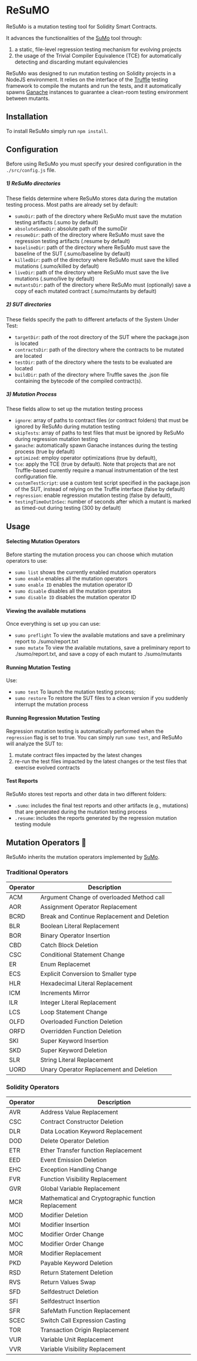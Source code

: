 # ReSuMO

ReSuMo is a mutation testing tool for Solidity Smart Contracts. 

It advances the functionalities of the [SuMo](https://github.com/MorenaBarboni/SuMo-SOlidity-MUtator) tool through:
1. a static, file-level regression testing mechanism for evolving projects
2. the usage of the Trivial Compiler Equivalence (TCE) for automatically detecting and discarding mutant equivalencies

ReSuMo was designed to run mutation testing on Solidity projects in a NodeJS environment. It relies on the interface of the [Truffle](https://github.com/trufflesuite/truffle) testing framework to compile the mutants and run the tests, and it automatically spawns [Ganache](https://github.com/trufflesuite/ganache) instances to guarantee a clean-room testing environment between mutants.

## Installation
To install ReSuMo simply run ```npm install```.

## Configuration
Before using ReSuMo you must specify your desired configuration in the ```./src/config.js``` file.

##### 1) ReSuMo directories
These fields determine where ReSuMo stores data during the mutation testing process. Most paths are already set by default:
* ```sumoDir```: path of the directory where ReSuMo must save the mutation testing artifacts (.sumo by default)
* ```absoluteSumoDir```: absolute path of the sumoDir
* ```resumeDir```: path of the directory where ReSuMo must save the regression testing artifacts (.resume by default)
* ```baselineDir```: path of the directory where ReSuMo must save the baseline of the SUT (.sumo/baseline by default)
* ```killedDir```: path of the directory where ReSuMo must save the killed mutations (.sumo/killed by default)
* ```liveDir```: path of the directory where ReSuMo must save the live mutations (.sumo/live by default)
* ```mutantsDir```: path of the directory where ReSuMo must (optionally) save a copy of each mutated contract (.sumo/mutants by default)

##### 2) SUT directories
These fields specify the path to different artefacts of the System Under Test:
* ```targetDir```: path of the root directory of the SUT where the package.json is located
* ```contractsDir```: path of the directory where the contracts to be mutated are located
* ```testDir```: path of the directory where the tests to be evaluated are located
* ```buildDir```: path of the directory where Truffle saves the .json file containing the bytecode of the compiled contract(s).
 
##### 3) Mutation Process
These fields allow to set up the mutation testing process

*  ```ignore```:  array of paths to contract files (or contract folders) that must be ignored by ReSuMo during mutation testing
* ```skipTests```:   array of paths to test files that must be ignored by ReSuMo during regression mutation testing
* ```ganache```: automatically spawn Ganache instances during the testing process (true by default)
* ```optimized```: employ operator optimizations (true by default),
* ```tce```: apply the TCE (true by default). Note that projects that are not Truffle-based currently require a manual instrumentation of the test configuration file. 
* ```customTestScript```: use a custom test script specified in the package.json of the SUT, instead of relying on the Truffle interface (false by default)
* ```regression```: enable regression mutation testing (false by default),
* ```testingTimeOutInSec```: number of seconds after which a mutant is marked as timed-out during testing (300 by default)


## Usage

#### Selecting Mutation Operators
Before starting the mutation process you can choose which mutation operators to use:
* ```sumo list``` shows the currently enabled mutation operators
* ```sumo enable``` enables all the mutation operators
* ```sumo enable ID``` enables the mutation operator ID
* ```sumo disable``` disables all the mutation operators
* ```sumo disable ID``` disables the mutation operator ID

#### Viewing the available mutations
Once everything is set up you can use:
* ```sumo preflight``` To view the available mutations and save a preliminary report  to ./sumo/report.txt
* ```sumo mutate``` To view the available mutations, save a preliminary report  to ./sumo/report.txt, and save a copy of each mutant to ./sumo/mutants

#### Running Mutation Testing
Use:
* ```sumo test``` To launch the mutation testing process;
* ```sumo restore``` To restore the SUT files to a clean version if you suddenly interrupt the mutation process

#### Running Regression Mutation Testing
Regression mutation testing is automatically performed when the ``regression`` flag is set to true. You can simply run  ```sumo test```, and ReSuMo will analyze the SUT to:
1. mutate contract files impacted by the latest changes
2. re-run the test files impacted by the latest changes or the test files that exercise evolved contracts

#### Test Reports
ReSuMo stores test reports and other data in two different folders:
*  ```.sumo```: includes the final test reports and other artifacts (e.g., mutations) that are generated during the mutation testing process
*  ```.resume```: includes the reports generated by the regression mutation testing module


## Mutation Operators 👾

ReSuMo inherits the mutation operators implemented by [SuMo](https://github.com/MorenaBarboni/SuMo-SOlidity-MUtator).

### Traditional Operators
| Operator | Description |
| ------ | ------ |
| ACM| Argument Change of overloaded Method call |
| AOR | Assignment Operator Replacement |
| BCRD | Break and Continue Replacement and Deletion |
| BLR | Boolean Literal Replacement |
| BOR | Binary Operator Insertion |
| CBD | Catch Block Deletion |
| CSC | Conditional Statement Change |
| ER | Enum Replacemet |
| ECS | Explicit Conversion to Smaller type |
| HLR | Hexadecimal Literal Replacement |
| ICM | Increments Mirror |
| ILR | Integer Literal Replacement |
| LCS | Loop Statement Change |
| OLFD | Overloaded Function Deletion |
| ORFD | Overridden Function Deletion |
| SKI | Super Keyword Insertion |
| SKD | Super Keyword Deletion |
| SLR | String Literal Replacement |
| UORD | Unary Operator Replacement and Deletion |

### Solidity Operators
|Operator | Description |
| ------ | ------ |
| AVR | Address Value Replacement |
| CSC | Contract Constructor Deletion |
| DLR | Data Location Keyword Replacement |
| DOD | Delete Operator Deletion |
| ETR | Ether Transfer function Replacement |
| EED |  Event Emission Deletion |
| EHC | Exception Handling Change |
| FVR | Function Visibility Replacement |
| GVR | Global Variable Replacement |
| MCR | Mathematical and Cryptographic function Replacement |
| MOD | Modifier Deletion |
| MOI | Modifier Insertion |
| MOC | Modifier Order Change |
| MOC | Modifier Order Change |
| MOR | Modifier Replacement |
| PKD | Payable Keyword Deletion |
| RSD | Return Statement Deletion |
| RVS | Return Values Swap |
| SFD | Selfdestruct Deletion |
| SFI | Selfdestruct Insertion |
| SFR | SafeMath Function Replacement |
| SCEC | Switch Call Expression Casting |
| TOR | Transaction Origin Replacement |
| VUR | Variable Unit Replacement |
| VVR | Variable Visibility Replacement |

